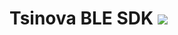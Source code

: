 


# Tsinova BLE SDK [![](https://jitpack.io/v/TsinovaTech/TsinovaBluetooth.svg)](https://jitpack.io/#TsinovaTech/TsinovaBluetooth)

